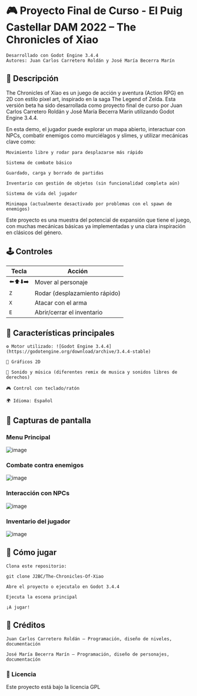 # 🎮 Proyecto Final de Curso - El Puig Castellar DAM 2022 – The Chronicles of Xiao

    Desarrollado con Godot Engine 3.4.4
    Autores: Juan Carlos Carretero Roldán y José María Becerra Marín

## 📝 Descripción

The Chronicles of Xiao es un juego de acción y aventura (Action RPG) en 2D con estilo pixel art, inspirado en la saga The Legend of Zelda. Esta versión beta ha sido desarrollada como proyecto final de curso por Juan Carlos Carretero Roldán y José María Becerra Marín utilizando Godot Engine 3.4.4.

En esta demo, el jugador puede explorar un mapa abierto, interactuar con NPCs, combatir enemigos como murciélagos y slimes, y utilizar mecánicas clave como:

    Movimiento libre y rodar para desplazarse más rápido

    Sistema de combate básico

    Guardado, carga y borrado de partidas

    Inventario con gestión de objetos (sin funcionalidad completa aún)

    Sistema de vida del jugador

    Minimapa (actualmente desactivado por problemas con el spawn de enemigos)

Este proyecto es una muestra del potencial de expansión que tiene el juego, con muchas mecánicas básicas ya implementadas y una clara inspiración en clásicos del género.
    
## 🕹️ Controles

| Tecla | Acción                        |
|-------|-------------------------------|
| ⬅️⬆️⬇️➡️ | Mover al personaje             |
| `Z`   | Rodar (desplazamiento rápido) |
| `X`   | Atacar con el arma            |
| `E`   | Abrir/cerrar el inventario    |

## 📎 Características principales

    ⚙️ Motor utilizado: ![Godot Engine 3.4.4](https://godotengine.org/download/archive/3.4.4-stable)

    🎨 Gráficos 2D

    🎵 Sonido y música (diferentes remix de musica y sonidos libres de derechos)

    🎮 Control con teclado/ratón

    🌍 Idioma: Español

## 📸 Capturas de pantalla

### Menu Principal
![image](https://github.com/user-attachments/assets/9ba0ab60-d143-42b7-ab95-2ab2473c927b)

### Combate contra enemigos
![image](https://github.com/user-attachments/assets/97a19940-7c64-40f8-9606-5610052be6df)

### Interacción con NPCs
![image](https://github.com/user-attachments/assets/8c4c4fea-31f0-4880-b24a-57104da30911)

### Inventario del jugador
![image](https://github.com/user-attachments/assets/3711aa83-703c-4bbd-9724-fd2f579c9731)

## 🚀 Cómo jugar

    Clona este repositorio:

    git clone J2BC/The-Chronicles-Of-Xiao

    Abre el proyecto o ejecutalo en Godot 3.4.4

    Ejecuta la escena principal

    ¡A jugar!

## 🙌 Créditos

    Juan Carlos Carretero Roldán – Programación, diseño de niveles, documentación

    José María Becerra Marín – Programación, diseño de personajes, documentación
    
### 📜 Licencia

Este proyecto está bajo la licencia GPL
